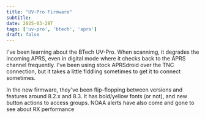 ```yaml
---
title: "UV-Pro Firmware"
subtitle:
date: 2025-03-28T
tags: ['uv-pro', 'btech', 'aprs']
draft: false
---
```


I've been learning
about the BTech UV-Pro.
When scannimg,
it degrades the incoming APRS,
even in digital mode where it checks back
to the APRS channel frequently.
I've been using stock APRSdroid
over the TNC connection,
but it takes a little fiddling sometimes
to get it to connect sometimes.

In the new firmware,
they've been flip-flopping between versions
and features around 8.2.x and 8.3.
It has bold/yellow fonts (or not),
and new button actions to access groups.
NOAA alerts have also come and gone
to see about RX performance

<!--more-->
